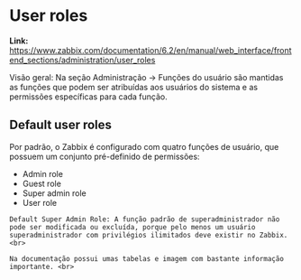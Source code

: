 # **User roles**<br>
  **Link:** https://www.zabbix.com/documentation/6.2/en/manual/web_interface/frontend_sections/administration/user_roles<br>

  Visão geral: Na seção Administração → Funções do usuário são mantidas as funções que podem ser atribuídas aos usuários do sistema e as permissões específicas para cada função.<br>

## **Default user roles**<br>

   Por padrão, o Zabbix é configurado com quatro funções de usuário, que possuem um conjunto pré-definido de permissões:<br>
   - Admin role<br>
   - Guest role<br>
   - Super admin role<br>
   - User role<br>

    Default Super Admin Role: A função padrão de superadministrador não pode ser modificada ou excluída, porque pelo menos um usuário superadministrador com privilégios ilimitados deve existir no Zabbix.<br>

    Na documentação possui umas tabelas e imagem com bastante informação importante. <br>

